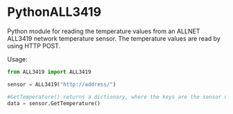 # PythonALL3419
Python module for reading the temperature values from an ALLNET ALL3419 network temperature sensor. The temperature values are read by using HTTP POST.

Usage:

```python
from ALL3419 import ALL3419

sensor = ALL3419("http://address/")

#GetTemperature() returns a dictionary, where the keys are the sensor names
data = sensor.GetTemperature()
```
